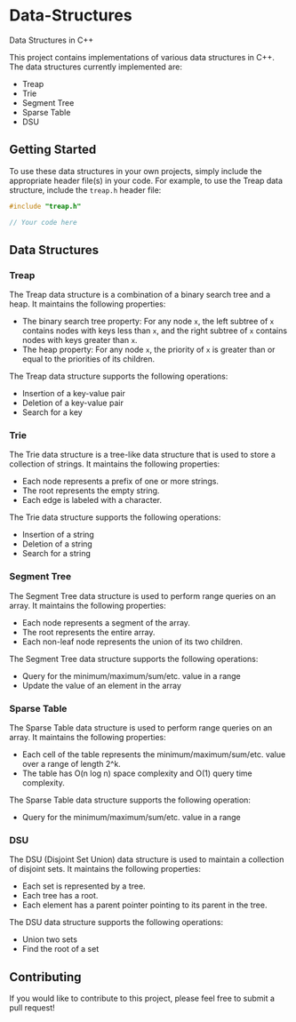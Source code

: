 # Data-Structures
 Data Structures in C++

This project contains implementations of various data structures in C++. The data structures currently implemented are:

- Treap
- Trie
- Segment Tree
- Sparse Table
- DSU

## Getting Started

To use these data structures in your own projects, simply include the appropriate header file(s) in your code. For example, to use the Treap data structure, include the `treap.h` header file:

```cpp
#include "treap.h"

// Your code here
```

## Data Structures

### Treap

The Treap data structure is a combination of a binary search tree and a heap. It maintains the following properties:

- The binary search tree property: For any node `x`, the left subtree of `x` contains nodes with keys less than `x`, and the right subtree of `x` contains nodes with keys greater than `x`.
- The heap property: For any node `x`, the priority of `x` is greater than or equal to the priorities of its children.

The Treap data structure supports the following operations:

- Insertion of a key-value pair
- Deletion of a key-value pair
- Search for a key

### Trie

The Trie data structure is a tree-like data structure that is used to store a collection of strings. It maintains the following properties:

- Each node represents a prefix of one or more strings.
- The root represents the empty string.
- Each edge is labeled with a character.

The Trie data structure supports the following operations:

- Insertion of a string
- Deletion of a string
- Search for a string

### Segment Tree

The Segment Tree data structure is used to perform range queries on an array. It maintains the following properties:

- Each node represents a segment of the array.
- The root represents the entire array.
- Each non-leaf node represents the union of its two children.

The Segment Tree data structure supports the following operations:

- Query for the minimum/maximum/sum/etc. value in a range
- Update the value of an element in the array

### Sparse Table

The Sparse Table data structure is used to perform range queries on an array. It maintains the following properties:

- Each cell of the table represents the minimum/maximum/sum/etc. value over a range of length 2^k.
- The table has O(n log n) space complexity and O(1) query time complexity.

The Sparse Table data structure supports the following operation:

- Query for the minimum/maximum/sum/etc. value in a range

### DSU

The DSU (Disjoint Set Union) data structure is used to maintain a collection of disjoint sets. It maintains the following properties:

- Each set is represented by a tree.
- Each tree has a root.
- Each element has a parent pointer pointing to its parent in the tree.

The DSU data structure supports the following operations:

- Union two sets
- Find the root of a set

## Contributing

If you would like to contribute to this project, please feel free to submit a pull request!
